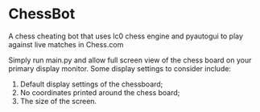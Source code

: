 # ChessBot
A chess cheating bot that uses lc0 chess engine and pyautogui to play against live matches in Chess.com

Simply run main.py and allow full screen view of the chess board on your primary display monitor.
Some display settings to consider include:
1. Default display settings of the chessboard;
2. No coordinates printed around the chess board;
3. The size of the screen.
